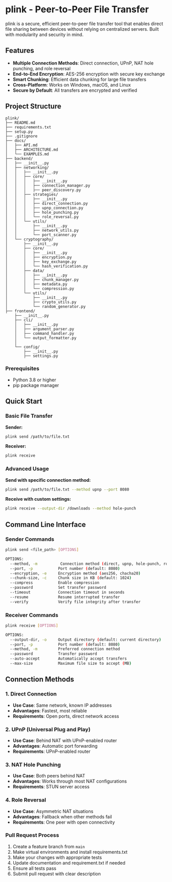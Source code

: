 # plink - Peer-to-Peer File Transfer


plink is a secure, efficient peer-to-peer file transfer tool that enables direct file sharing between devices without relying on centralized servers. Built with modularity and security in mind.

## Features

-  **Multiple Connection Methods**: Direct connection, UPnP, NAT hole punching, and role reversal
-  **End-to-End Encryption**: AES-256 encryption with secure key exchange
-  **Smart Chunking**: Efficient data chunking for large file transfers
-  **Cross-Platform**: Works on Windows, macOS, and Linux
-  **Secure by Default**: All transfers are encrypted and verified

## Project Structure

```
plink/
├── README.md
├── requirements.txt
├── setup.py
├── .gitignore
├── docs/
│   ├── API.md
│   ├── ARCHITECTURE.md
│   └── EXAMPLES.md
├── backend/
│   ├── __init__.py
│   ├── networking/
│   │   ├── __init__.py
│   │   ├── core/
│   │   │   ├── __init__.py
│   │   │   ├── connection_manager.py
│   │   │   ├── peer_discovery.py
│   │   ├── strategies/
│   │   │   ├── __init__.py
│   │   │   ├── direct_connection.py
│   │   │   ├── upnp_connection.py
│   │   │   ├── hole_punching.py
│   │   │   └── role_reversal.py
│   │   └── utils/
│   │       ├── __init__.py
│   │       ├── network_utils.py
│   │       └── port_scanner.py
│   └── cryptography/
│       ├── __init__.py
│       ├── core/
│       │   ├── __init__.py
│       │   ├── encryption.py
│       │   ├── key_exchange.py
│       │   └── hash_verification.py
│       ├── data/
│       │   ├── __init__.py
│       │   ├── chunk_manager.py
│       │   ├── metadata.py
│       │   └── compression.py
│       └── utils/
│           ├── __init__.py
│           ├── crypto_utils.py
│           └── random_generator.py
├── frontend/
    ├── __init__.py
    ├── cli/
    │   ├── __init__.py
    │   ├── argument_parser.py
    │   ├── command_handler.py
    │   └── output_formatter.py
    │  
    └── config/
        ├── __init__.py
        ├── settings.py
```

### Prerequisites

- Python 3.8 or higher
- pip package manager

## Quick Start

### Basic File Transfer

**Sender:**
```bash
plink send /path/to/file.txt
```

**Receiver:**
```bash
plink receive
```

### Advanced Usage

**Send with specific connection method:**
```bash
plink send /path/to/file.txt --method upnp --port 8080
```

**Receive with custom settings:**
```bash
plink receive --output-dir /downloads --method hole-punch
```

## Command Line Interface

### Sender Commands

```bash
plink send <file_path> [OPTIONS]

OPTIONS:
  --method, -m          Connection method (direct, upnp, hole-punch, role-reverse)
  --port, -p           Port number (default: 8080)
  --encryption, -e     Encryption method (aes256, chacha20)
  --chunk-size, -c     Chunk size in KB (default: 1024)
  --compress           Enable compression
  --password           Set transfer password
  --timeout            Connection timeout in seconds
  --resume             Resume interrupted transfer
  --verify             Verify file integrity after transfer
```

### Receiver Commands

```bash
plink receive [OPTIONS]

OPTIONS:
  --output-dir, -o     Output directory (default: current directory)
  --port, -p           Port number (default: 8080)
  --method, -m         Preferred connection method
  --password           Transfer password
  --auto-accept        Automatically accept transfers
  --max-size           Maximum file size to accept (MB)
```

## Connection Methods

### 1. Direct Connection
- **Use Case**: Same network, known IP addresses
- **Advantages**: Fastest, most reliable
- **Requirements**: Open ports, direct network access

### 2. UPnP (Universal Plug and Play)
- **Use Case**: Behind NAT with UPnP-enabled router
- **Advantages**: Automatic port forwarding
- **Requirements**: UPnP-enabled router

### 3. NAT Hole Punching
- **Use Case**: Both peers behind NAT
- **Advantages**: Works through most NAT configurations
- **Requirements**: STUN server access

### 4. Role Reversal
- **Use Case**: Asymmetric NAT situations
- **Advantages**: Fallback when other methods fail
- **Requirements**: One peer with open connectivity

### Pull Request Process

1. Create a feature branch from `main`
2. Make virtual environments and install requirements.txt
3. Make your changes with appropriate tests
4. Update documentation and requirement.txt if needed
5. Ensure all tests pass
6. Submit pull request with clear description
